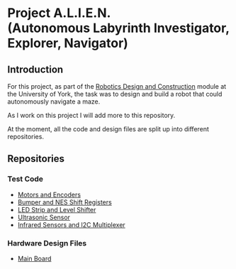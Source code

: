# Project A.L.I.E.N. <br> (Autonomous Labyrinth Investigator, Explorer, Navigator)

## Introduction

For this project, as part of the
[Robotics Design and Construction](https://www.york.ac.uk/students/studying/manage/programmes/module-catalogue/module/ELE00098H)
module at the University of York, the task was to design and build a robot that
could autonomously navigate a maze.

As I work on this project I will add more to this repository.

At the moment, all the code and design files are split up into different
repositories.

## Repositories

### Test Code

- [Motors and Encoders](https://github.com/HBoyd255/project-alien-motor-test-code)
- [Bumper and NES Shift Registers](https://github.com/HBoyd255/project-alien-shift-register-test-code)
- [LED Strip and Level Shifter](https://github.com/HBoyd255/project-alien-led-strip-test-code)
- [Ultrasonic Sensor](https://github.com/HBoyd255/project-alien-ultrasonic-test-code)
- [Infrared Sensors and I2C Multiplexer](https://github.com/HBoyd255/project-alien-infrared-test-code)

### Hardware Design Files

- [Main Board](https://github.com/HBoyd255/project-alien-main-board)

